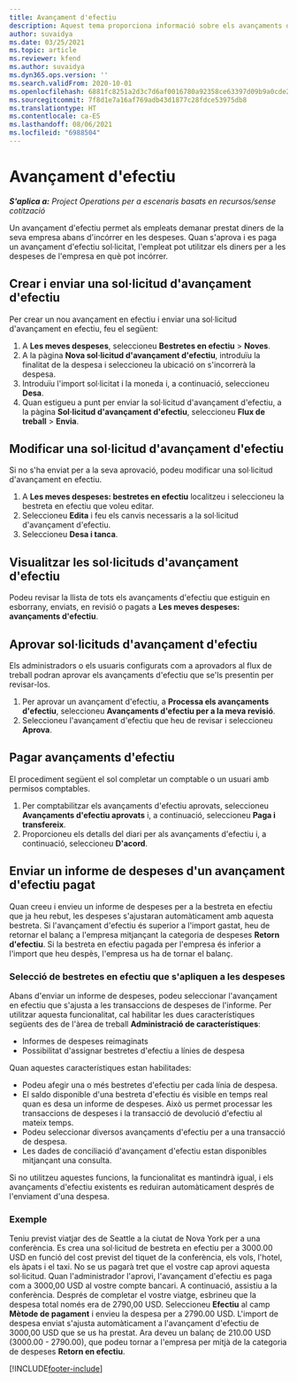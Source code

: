 ```yaml
---
title: Avançament d'efectiu
description: Aquest tema proporciona informació sobre els avançaments d'efectiu.
author: suvaidya
ms.date: 03/25/2021
ms.topic: article
ms.reviewer: kfend
ms.author: suvaidya
ms.dyn365.ops.version: ''
ms.search.validFrom: 2020-10-01
ms.openlocfilehash: 6881fc8251a2d3c7d6af0016780a92358ce63397d09b9a0cde201126cd2912cc
ms.sourcegitcommit: 7f8d1e7a16af769adb43d1877c28fdce53975db8
ms.translationtype: HT
ms.contentlocale: ca-ES
ms.lasthandoff: 08/06/2021
ms.locfileid: "6988504"
---
```

# <a name="cash-advance"></a>Avançament d'efectiu

_**S'aplica a:** Project Operations per a escenaris basats en recursos/sense cotització_

Un avançament d'efectiu permet als empleats demanar prestat diners de la seva empresa abans d'incórrer en les despeses. Quan s'aprova i es paga un avançament d'efectiu sol·licitat, l'empleat pot utilitzar els diners per a les despeses de l'empresa en què pot incórrer. 

## <a name="create-and-submit-a-cash-advance-request"></a>Crear i enviar una sol·licitud d'avançament d'efectiu
Per crear un nou avançament en efectiu i enviar una sol·licitud d'avançament en efectiu, feu el següent: 

1. A **Les meves despeses**, seleccioneu **Bestretes en efectiu** > **Noves**. 
2. A la pàgina **Nova sol·licitud d'avançament d'efectiu**, introduïu la finalitat de la despesa i seleccioneu la ubicació on s'incorrerà la despesa.
3. Introduïu l'import sol·licitat i la moneda i, a continuació, seleccioneu **Desa**. 
4. Quan estigueu a punt per enviar la sol·licitud d'avançament d'efectiu, a la pàgina **Sol·licitud d'avançament d'efectiu**, seleccioneu **Flux de treball** > **Envia**.

## <a name="modify-a-cash-advance-request"></a>Modificar una sol·licitud d'avançament d'efectiu

Si no s'ha enviat per a la seva aprovació, podeu modificar una sol·licitud d'avançament en efectiu.

1. A **Les meves despeses: bestretes en efectiu** localitzeu i seleccioneu la bestreta en efectiu que voleu editar.
2. Seleccioneu **Edita** i feu els canvis necessaris a la sol·licitud d'avançament d'efectiu. 
3. Seleccioneu **Desa i tanca**.


## <a name="view-cash-advance-requests"></a>Visualitzar les sol·licituds d'avançament d'efectiu
Podeu revisar la llista de tots els avançaments d'efectiu que estiguin en esborrany, enviats, en revisió o pagats a **Les meves despeses: avançaments d'efectiu**. 

## <a name="approve-cash-advance-requests"></a>Aprovar sol·licituds d'avançament d'efectiu

Els administradors o els usuaris configurats com a aprovadors al flux de treball podran aprovar els avançaments d'efectiu que se'ls presentin per revisar-los. 

1. Per aprovar un avançament d'efectiu, a **Processa els avançaments d'efectiu**, seleccioneu **Avançaments d'efectiu per a la meva revisió**.
2. Seleccioneu l'avançament d'efectiu que heu de revisar i seleccioneu **Aprova**.  

## <a name="pay-cash-advances"></a>Pagar avançaments d'efectiu 
El procediment següent el sol completar un comptable o un usuari amb permisos comptables.

1. Per comptabilitzar els avançaments d'efectiu aprovats, seleccioneu **Avançaments d'efectiu aprovats** i, a continuació, seleccioneu **Paga i transfereix**.  
2. Proporcioneu els detalls del diari per als avançaments d'efectiu i, a continuació, seleccioneu **D'acord**. 

## <a name="submit-an-expense-report-against-a-paid-cash-advance"></a>Enviar un informe de despeses d'un avançament d'efectiu pagat 

Quan creeu i envieu un informe de despeses per a la bestreta en efectiu que ja heu rebut, les despeses s'ajustaran automàticament amb aquesta bestreta. Si l'avançament d'efectiu és superior a l'import gastat, heu de retornar el balanç a l'empresa mitjançant la categoria de despeses **Retorn d'efectiu**. Si la bestreta en efectiu pagada per l'empresa és inferior a l'import que heu despès, l'empresa us ha de tornar el balanç. 

### <a name="select-cash-advances-that-apply-to-your-expenses"></a>Selecció de bestretes en efectiu que s'apliquen a les despeses
Abans d'enviar un informe de despeses, podeu seleccionar l'avançament en efectiu que s'ajusta a les transaccions de despeses de l'informe. Per utilitzar aquesta funcionalitat, cal habilitar les dues característiques següents des de l'àrea de treball **Administració de característiques**:

  - Informes de despeses reimaginats
  - Possibilitat d'assignar bestretes d'efectiu a línies de despesa
 
 Quan aquestes característiques estan habilitades:
 
  - Podeu afegir una o més bestretes d'efectiu per cada línia de despesa.
  - El saldo disponible d'una bestreta d'efectiu és visible en temps real quan es desa un informe de despeses. Això us permet processar les transaccions de despeses i la transacció de devolució d'efectiu al mateix temps.
  - Podeu seleccionar diversos avançaments d'efectiu per a una transacció de despesa.
  - Les dades de conciliació d'avançament d'efectiu estan disponibles mitjançant una consulta. 
 
Si no utilitzeu aquestes funcions, la funcionalitat es mantindrà igual, i els avançaments d'efectiu existents es reduiran automàticament després de l'enviament d'una despesa.

### <a name="example"></a>Exemple 
Teniu previst viatjar des de Seattle a la ciutat de Nova York per a una conferència. Es crea una sol·licitud de bestreta en efectiu per a 3000.00 USD en funció del cost previst del tiquet de la conferència, els vols, l'hotel, els àpats i el taxi. No se us pagarà tret que el vostre cap aprovi aquesta sol·licitud. Quan l'administrador l'aprovi, l'avançament d'efectiu es paga com a 3000,00 USD al vostre compte bancari. A continuació, assistiu a la conferència. Després de completar el vostre viatge, esbrineu que la despesa total només era de 2790,00 USD. Seleccioneu **Efectiu** al camp **Mètode de pagament** i envieu la despesa per a 2790.00 USD. L'import de despesa enviat s'ajusta automàticament a l'avançament d'efectiu de 3000,00 USD que se us ha prestat. Ara deveu un balanç de 210.00 USD (3000.00 - 2790.00), que podeu tornar a l'empresa per mitjà de la categoria de despeses **Retorn en efectiu**.



[!INCLUDE[footer-include](../includes/footer-banner.md)]
